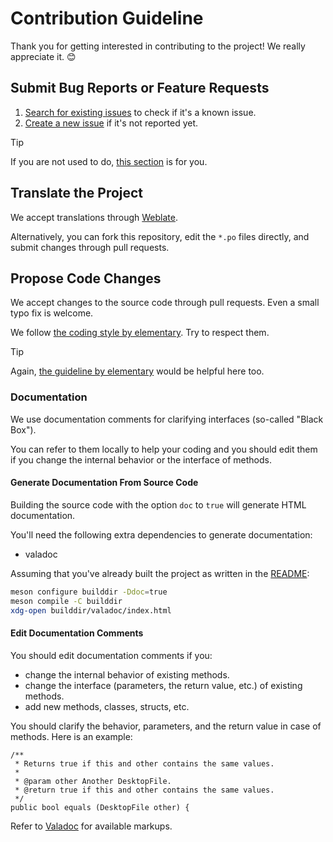 # Contribution Guideline
Thank you for getting interested in contributing to the project! We really appreciate it. 😊

## Submit Bug Reports or Feature Requests
1. [Search for existing issues](https://github.com/ryonakano/pinit/issues) to check if it's a known issue.
2. [Create a new issue](https://github.com/ryonakano/pinit/issues/new) if it's not reported yet.

> [!TIP]
> If you are not used to do, [this section](https://docs.elementary.io/contributor-guide/feedback/reporting-issues#creating-a-new-issue-report) is for you.

## Translate the Project
We accept translations through [Weblate](https://hosted.weblate.org/projects/rosp/pinit/).

Alternatively, you can fork this repository, edit the `*.po` files directly, and submit changes through pull requests.

## Propose Code Changes
We accept changes to the source code through pull requests. Even a small typo fix is welcome.

We follow [the coding style by elementary](https://docs.elementary.io/develop/writing-apps/code-style). Try to respect them.

> [!TIP]
> Again, [the guideline by elementary](https://docs.elementary.io/contributor-guide/development/prepare-code-for-review) would be helpful here too.

### Documentation
We use documentation comments for clarifying interfaces (so-called "Black Box").

You can refer to them locally to help your coding and you should edit them if you change the internal behavior
or the interface of methods.

#### Generate Documentation From Source Code
Building the source code with the option `doc` to `true` will generate HTML documentation.

You'll need the following extra dependencies to generate documentation:

* valadoc

Assuming that you've already built the project as written in the [README](README.md#from-source-code-(native)):

```bash
meson configure builddir -Ddoc=true
meson compile -C builddir
xdg-open builddir/valadoc/index.html
```

#### Edit Documentation Comments
You should edit documentation comments if you:

- change the internal behavior of existing methods.
- change the interface (parameters, the return value, etc.) of existing methods.
- add new methods, classes, structs, etc.

You should clarify the behavior, parameters, and the return value in case of methods. Here is an example:

```vala
/**
 * Returns true if this and other contains the same values.
 *
 * @param other Another DesktopFile.
 * @return true if this and other contains the same values.
 */
public bool equals (DesktopFile other) {
```

Refer to [Valadoc](https://valadoc.org/markup.htm) for available markups.
